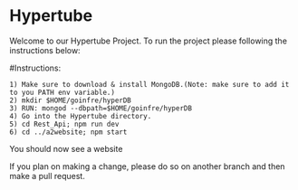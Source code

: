 # Hypertube

Welcome to our Hypertube Project.
To run the project please following the instructions below:

#Instructions:
```
1) Make sure to download & install MongoDB.(Note: make sure to add it to you PATH env variable.)
2) mkdir $HOME/goinfre/hyperDB
3) RUN: mongod --dbpath=$HOME/goinfre/hyperDB
4) Go into the Hypertube directory.
5) cd Rest_Api; npm run dev
6) cd ../a2website; npm start
```
You should now see a website

If you plan on making a change, please do so on another branch and then make a pull request.
